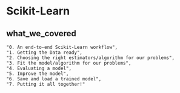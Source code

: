 # Scikit-Learn

## what_we_covered 
    "0. An end-to-end Scikit-Learn workflow",
    "1. Getting the Data ready",
    "2. Choosing the right estimators/algorithm for our problems",
    "3. Fit the model/algorithm for our problems",
    "4. Evaluating a model",
    "5. Improve the model",
    "6. Save and load a trained model",
    "7. Putting it all together!"
